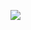 
<a href="https://www.notion.so/TIL-Today-I-Learned-8bc9850e152242b38f93fba5bb27b29c" target="_blank"><img src="https://img.shields.io/badge/뱃지레이블-배경색?style=뱃지모양&logo=로고&logoColor=로고색상"/></a>
